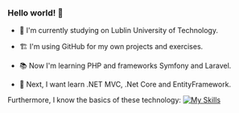 ###  Hello world!  👋

- 🔭 I'm currently studying on Lublin University of Technology.
- :building_construction: I'm using GitHub for my own projects and exercises.


- :books: Now I'm learning PHP and frameworks Symfony and Laravel. 


- :calendar: Next, I want learn .NET MVC, .Net Core and EntityFramework.

Furthermore, I know the basics of these technology:
 [![My Skills](https://skillicons.dev/icons?i=java,cpp,html,css,swift)](https://skillicons.dev)

<!--
**kcarol3/kcarol3** is a ✨ _special_ ✨ repository because its `README.md` (this file) appears on your GitHub profile.

Here are some ideas to get you started:

- 🔭 I’m currently working on ...
- 🌱 I’m currently learning ...
- 👯 I’m looking to collaborate on ...
- 🤔 I’m looking for help with ...
- 💬 Ask me about ...
- 📫 How to reach me: ...
- 😄 Pronouns: ...
- ⚡ Fun fact: ...
-->
